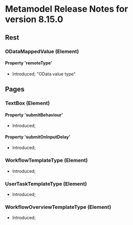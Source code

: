 # Metamodel Release Notes for version 8.15.0

## Rest

### ODataMappedValue (Element)


#### Property 'remoteType'
* Introduced; "OData value type"

## Pages

### TextBox (Element)


#### Property 'submitBehaviour'
* Introduced; 

#### Property 'submitOnInputDelay'
* Introduced; 

### WorkflowTemplateType (Element)
* Introduced; 


### UserTaskTemplateType (Element)
* Introduced; 


### WorkflowOverviewTemplateType (Element)
* Introduced; 

